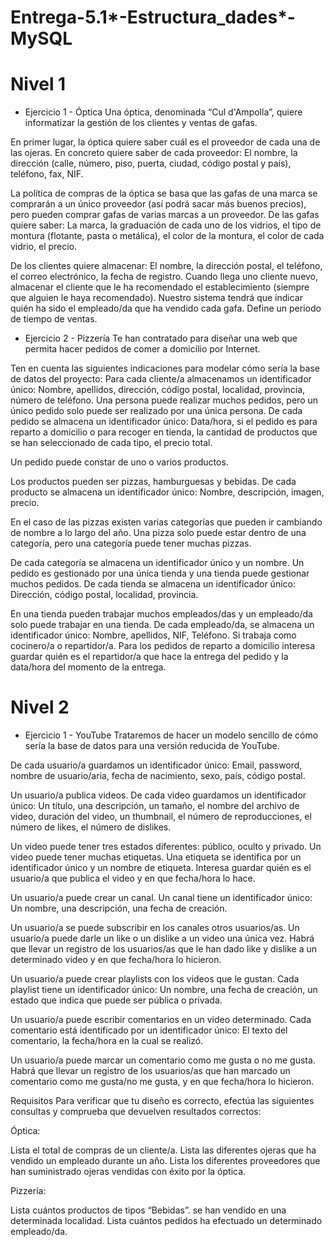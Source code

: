 # Entrega-5.1*-Estructura_dades*-MySQL

# Nivel 1

- Ejercicio 1 - Óptica
  Una óptica, denominada “Cul d'Ampolla”, quiere informatizar la gestión de los clientes y ventas de gafas.

En primer lugar, la óptica quiere saber cuál es el proveedor de cada una de las ojeras. En concreto quiere saber de cada proveedor: El nombre, la dirección (calle, número, piso, puerta, ciudad, código postal y país), teléfono, fax, NIF.

La política de compras de la óptica se basa que las gafas de una marca se comprarán a un único proveedor (así podrá sacar más buenos precios), pero pueden comprar gafas de varias marcas a un proveedor. De las gafas quiere saber: La marca, la graduación de cada uno de los vidrios, el tipo de montura (flotante, pasta o metálica), el color de la montura, el color de cada vidrio, el precio.

De los clientes quiere almacenar: El nombre, la dirección postal, el teléfono, el correo electrónico, la fecha de registro.
Cuando llega uno cliente nuevo, almacenar el cliente que le ha recomendado el establecimiento (siempre que alguien le haya recomendado).
Nuestro sistema tendrá que indicar quién ha sido el empleado/da que ha vendido cada gafa. Define un periodo de tiempo de ventas.

- Ejercicio 2 - Pizzería
  Te han contratado para diseñar una web que permita hacer pedidos de comer a domicilio por Internet.

Ten en cuenta las siguientes indicaciones para modelar cómo sería la base de datos del proyecto:
Para cada cliente/a almacenamos un identificador único: Nombre, apellidos, dirección, código postal, localidad, provincia, número de teléfono.
Una persona puede realizar muchos pedidos, pero un único pedido solo puede ser realizado por una única persona. De cada pedido se almacena un identificador único: Data/hora, si el pedido es para reparto a domicilio o para recoger en tienda, la cantidad de productos que se han seleccionado de cada tipo, el precio total.

Un pedido puede constar de uno o varios productos.

Los productos pueden ser pizzas, hamburguesas y bebidas. De cada producto se almacena un identificador único: Nombre, descripción, imagen, precio.

En el caso de las pizzas existen varias categorías que pueden ir cambiando de nombre a lo largo del año. Una pizza solo puede estar dentro de una categoría, pero una categoría puede tener muchas pizzas.

De cada categoría se almacena un identificador único y un nombre. Un pedido es gestionado por una única tienda y una tienda puede gestionar muchos pedidos. De cada tienda se almacena un identificador único: Dirección, código postal, localidad, provincia.

En una tienda pueden trabajar muchos empleados/das y un empleado/da solo puede trabajar en una tienda. De cada empleado/da, se almacena un identificador único: Nombre, apellidos, NIF, Teléfono.
Si trabaja como cocinero/a o repartidor/a. Para los pedidos de reparto a domicilio interesa guardar quién es el repartidor/a que hace la entrega del pedido y la data/hora del momento de la entrega.

# Nivel 2

- Ejercicio 1 - YouTube
  Trataremos de hacer un modelo sencillo de cómo sería la base de datos para una versión reducida de YouTube.

De cada usuario/a guardamos un identificador único: Email, password, nombre de usuario/aria, fecha de nacimiento, sexo, país, código postal.

Un usuario/a publica videos. De cada video guardamos un identificador único: Un título, una descripción, un tamaño, el nombre del archivo de video, duración del video, un thumbnail, el número de reproducciones, el número de likes, el número de dislikes.

Un video puede tener tres estados diferentes: público, oculto y privado. Un video puede tener muchas etiquetas. Una etiqueta se identifica por un identificador único y un nombre de etiqueta. Interesa guardar quién es el usuario/a que publica el video y en que fecha/hora lo hace.

Un usuario/a puede crear un canal. Un canal tiene un identificador único: Un nombre, una descripción, una fecha de creación.

Un usuario/a se puede subscribir en los canales otros usuarios/as. Un usuario/a puede darle un like o un dislike a un video una única vez. Habrá que llevar un registro de los usuarios/as que le han dado like y dislike a un determinado video y en que fecha/hora lo hicieron.

Un usuario/a puede crear playlists con los videos que le gustan. Cada playlist tiene un identificador único: Un nombre, una fecha de creación, un estado que indica que puede ser pública o privada.

Un usuario/a puede escribir comentarios en un video determinado. Cada comentario está identificado por un identificador único: El texto del comentario, la fecha/hora en la cual se realizó.

Un usuario/a puede marcar un comentario como me gusta o no me gusta. Habrá que llevar un registro de los usuarios/as que han marcado un comentario como me gusta/no me gusta, y en que fecha/hora lo hicieron.

Requisitos
Para verificar que tu diseño es correcto, efectúa las siguientes consultas y comprueba que devuelven resultados correctos:

Óptica:

Lista el total de compras de un cliente/a.
Lista las diferentes ojeras que ha vendido un empleado durante un año.
Lista los diferentes proveedores que han suministrado ojeras vendidas con éxito por la óptica.

Pizzería:

Lista cuántos productos de tipos “Bebidas”. se han vendido en una determinada localidad.
Lista cuántos pedidos ha efectuado un determinado empleado/da.
